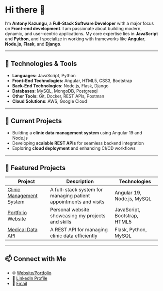 # Hi there 👋  

I’m **Antony Kazungu**, a **Full-Stack Software Developer** with a major focus on **Front-end development**. I am passionate about building modern, dynamic, and user-centric applications. My core expertise lies in **JavaScript** and **Python**, and I specialize in working with frameworks like **Angular**, **Node.js**, **Flask**, and **Django**.  

---

## 🔧 **Technologies & Tools**
- **Languages:** JavaScript, Python  
- **Front-End Technologies:** Angular, HTML5, CSS3, Bootstrap  
- **Back-End Technologies:** Node.js, Flask, Django  
- **Databases:** MySQL, MongoDB, Postgresql
- **Other Tools:** Git, Docker, REST APIs, Postman
- **Cloud Solutions:** AWS, Google Cloud

---

## 🌱 **Current Projects**
- Building a **clinic data management system** using Angular 19 and Node.js  
- Developing **scalable REST APIs** for seamless backend integration  
- Exploring **cloud deployment** and enhancing CI/CD workflows  

---

## 🌟 **Featured Projects**
| Project | Description | Technologies |
|---------|-------------|--------------|
| [Clinic Management System](https://github.com/anto-kazungu/fullstack-telemedicine-webapp) | A full-stack system for managing patient appointments and visits | Angular 19, Node.js, MySQL |
| [Portfolio Website](https://github.com/anto-kazungu/portfolio) | Personal website showcasing my projects and skills | JavaScript, Bootstrap, HTML5 |
| [Medical Data API](#) | A REST API for managing clinic data efficiently | Flask, Python, MySQL |

---

## 📫 **Connect with Me**
- 🌐 [Website/Portfolio](https://github.com/anto-kazungu/portfolio)
- 💼 [LinkedIn Profile](https://www.linkedin.com/in/antony-kazungu-changawa/)
- 📧 [Email](kazungu.antony.ch@gmail.com)

 







